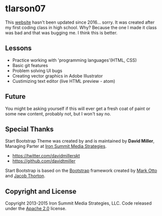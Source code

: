# tlarson07

This [website](http://tlarson07.github.io/) hasn't been updated since 2016... sorry. It was created after my first coding class in high school. Why? Because the one I made it class was bad and that was bugging me. I think this is better. 

## Lessons
- Practice working with 'programming languages'(HTML, CSS)
- Basic git features 
- Problem solving UI bugs
- Creating vector graphics in Adobe Illustrator 
- Custimizing text editor (live HTML preview - atom)

## Future

You might be asking yourself if this will ever get a fresh coat of paint or some new content, probably not, but I won't say no. 

## Special Thanks

Start Bootstrap Theme was created by and is maintained by **David Miller**, Managing Parter at [Iron Summit Media Strategies](http://www.ironsummitmedia.com/).

* https://twitter.com/davidmillerskt
* https://github.com/davidtmiller

Start Bootstrap is based on the [Bootstrap](http://getbootstrap.com/) framework created by [Mark Otto](https://twitter.com/mdo) and [Jacob Thorton](https://twitter.com/fat).

## Copyright and License

Copyright 2013-2015 Iron Summit Media Strategies, LLC. Code released under the [Apache 2.0](https://github.com/IronSummitMedia/startbootstrap-grayscale/blob/gh-pages/LICENSE) license.
